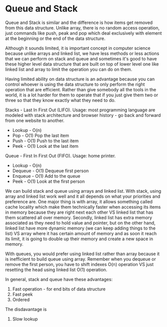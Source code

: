 # Queue and Stack

Queue and Stack is similar and the difference is how items get removed from this data structure. Unlike array, there is no random access operation, just commands like push, peak and pop which deal exclusively with element at the beginning or the end of the data structure.

Although it sounds limited, it is important concept in computer science because unlike arrays and linked list, we have less methods or less actions that we can perform on stack and queue and sometimes it's good to have these higher level data structure that are built on top of lower level one like linked list and array to limit the operation you can do on them. 

Having limited ability on data structure is an advantage because you can control whoever is using the data structure to only perform the right operation that are efficient. Rather than give somebody all the tools in the world, it is a lot harder for them to operate that if you just give them two or three so that they know exactly what they need to do.

Stacks - Last In First Out \(LIFO\). Usage: most programming language are modeled with stack architecture and browser history - go back and forward from one website to another.

* Lookup - O\(n\)
* Pop - O\(1\) Pop the last item
* Push - O\(1\) Push to the last item
* Peek - O\(1\) Look at the last item

Queue - First In First Out \(FIFO\). Usage: home printer.

* Lookup - O\(n\)
* Dequeue - O\(1\) Dequeue first person
* Enqueue - O\(1\) Add to the queue
* Peek - O\(1\) Look at the first person

We can build stack and queue using arrays and linked list. With stack, using array and linked list work well and it all depends on what your priorities and preference are. One major thing is with array, it allows something called cache locality which make them technically faster when accessing its items in memory because they are right next each other VS linked list that has them scattered all over memory. Secondly, linked list has extra memory associated as they need to hold value and pointer, but on the other hand, linked list have more dynamic memory \(we can keep adding things to the list\) VS array where it has certain amount of memory and as soon it reach its limit, it is going to double up their memory and create a new space in memory.

With queues, you would prefer using linked list rather than array because it is inefficient to build queue using array. Remember when you dequeue or remove the first person, you have to shift indexes O\(n\) operation VS just resetting the head using linked list O\(1\) operation.

In general, stack and queue have these advantages:

1. Fast operation - for end bits of data structure
2. Fast peek
3. Ordered

The disdavantage is

1. Slow lookup

